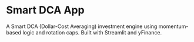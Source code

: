 # Smart DCA App

A Smart DCA (Dollar-Cost Averaging) investment engine using momentum-based logic and rotation caps. Built with Streamlit and yFinance.
